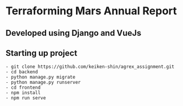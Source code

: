 # Terraforming Mars Annual Report

## Developed using Django and VueJs

## Starting up project

    - git clone https://github.com/keiken-shin/agrex_assignment.git
    - cd backend
    - python manage.py migrate
    - python manage.py runserver
    - cd frontend
    - npm install
    - npm run serve
